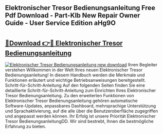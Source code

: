 ## Elektronischer Tresor Bedienungsanleitung Free Pdf Download - Part-Klb New Repair Owner Guide - User Service Edition aHg9O

# <h2><a href="http://df2o6xd.blite.top/?on=Elektronischer+Tresor+Bedienungsanleitung">🔗Download 👉🔴 Elektronischer Tresor Bedienungsanleitung</a></h2>

[![Elektronischer Tresor Bedienungsanleitung new download](https://i.imgur.com/lujVjoI.png)](http://df2o6xd.blite.top/?on=Elektronischer+Tresor+Bedienungsanleitung)
Ihren Begleiter verstehen Willkommen in der Welt Ihres neuen Elektronischer Tresor Bedienungsanleitung! In diesem Handbuch werden die Merkmale und Funktionen erläutert und wichtige Betriebsanweisungen bereitgestellt. Schritt-für-Schritt-Anleitung Auf den folgenden Seiten finden Sie eine detaillierte Schritt-für-Schritt-Anleitung zum Einrichten Ihres Elektronischer Tresor Bedienungsanleitung. Zu den erweiterten Funktionen von Elektronischer Tresor Bedienungsanleitung gehören automatische Software-Updates, anpassbares Dashboard, mehrsprachige Unterstützung und Sprachaktivierung, auf die alle über die Benutzeroberfläche zugegriffen und angepasst werden können. Ihr Erfolg ist unsere Priorität Elektronischer Tresor BedienungsanleitungDD. Wir sind bestrebt, Ihnen die bestmögliche Erfahrung zu bieten.
